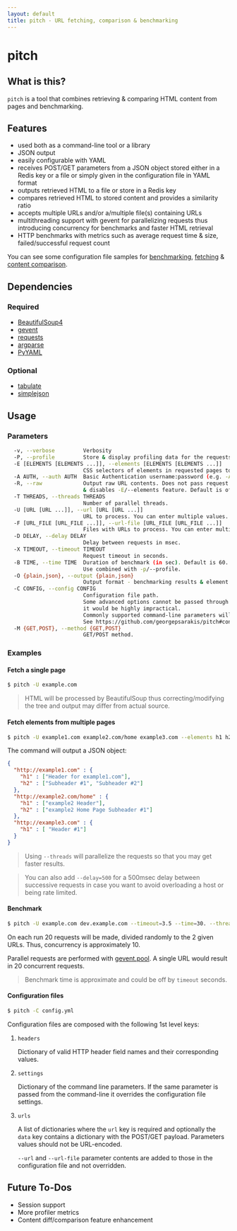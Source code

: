 ```yaml
---
layout: default
title: pitch - URL fetching, comparison & benchmarking
---
```


# pitch

## What is this?

`pitch` is a tool that combines retrieving & comparing HTML content from pages and benchmarking.

## Features
* used both as a command-line tool or a library
* JSON output
* easily configurable with YAML
* receives POST/GET parameters from a JSON object stored either in a Redis key or a file or simply given in the configuration file in YAML format
* outputs retrieved HTML to a file or store in a Redis key
* compares retrieved HTML to stored content and provides a similarity ratio
* accepts multiple URLs and/or a/multiple file(s) containing URLs
* multithreading support with gevent for parallelizing requests thus introducing concurrency for benchmarks and faster HTML retrieval
* HTTP benchmarks with metrics such as average request time & size, failed/successful request count

You can see some configuration file samples for [benchmarking](https://github.com/georgepsarakis/pitch/blob/master/sample.benchmark.yml), [fetching](https://github.com/georgepsarakis/pitch/blob/master/sample.fetch.yml) & [content comparison](https://github.com/georgepsarakis/pitch/blob/master/sample.diff.yml).

## Dependencies

### Required
* [BeautifulSoup4](http://www.crummy.com/software/BeautifulSoup/bs4/doc/)
* [gevent](http://www.gevent.org/)
* [requests](http://docs.python-requests.org/en/latest/)
* [argparse](http://docs.python.org/2.7/library/argparse.html)
* [PyYAML](https://pypi.python.org/pypi/PyYAML)

### Optional
* [tabulate](https://pypi.python.org/pypi/tabulate)
* [simplejson](https://pypi.python.org/pypi/simplejson/)

## Usage

### Parameters

```bash
  -v, --verbose         Verbosity
  -P, --profile         Store & display profiling data for the requests.
  -E [ELEMENTS [ELEMENTS ...]], --elements [ELEMENTS [ELEMENTS ...]]
                        CSS selectors of elements in requested pages to be returned in output.
  -A AUTH, --auth AUTH  Basic Authentication username:password (e.g. -A 'george:superpass')
  -R, --raw             Output raw URL contents. Does not pass request content through BeautifulSoup
                        & disables -E/--elements feature. Default is off.
  -T THREADS, --threads THREADS
                        Number of parallel threads.
  -U [URL [URL ...]], --url [URL [URL ...]]
                        URL to process. You can enter multiple values.
  -F [URL_FILE [URL_FILE ...]], --url-file [URL_FILE [URL_FILE ...]]
                        Files with URLs to process. You can enter multiple values.
  -D DELAY, --delay DELAY
                        Delay between requests in msec.
  -X TIMEOUT, --timeout TIMEOUT
                        Request timeout in seconds.
  -B TIME, --time TIME  Duration of benchmark (in sec). Default is 60. 
                        Use combined with -p/--profile.
  -O {plain,json}, --output {plain,json}
                        Output format - benchmarking results & element content.
  -C CONFIG, --config CONFIG
                        Configuration file path. 
                        Some advanced options cannot be passed through the command line, 
                        it would be highly impractical. 
                        Commonly supported command-line parameters will override those given in the configuration file.  
                        See https://github.com/georgepsarakis/pitch#configuration-files for details.
  -M {GET,POST}, --method {GET,POST}
                        GET/POST method.
```

### Examples

#### Fetch a single page

```bash
$ pitch -U example.com
```

> HTML will be processed by BeautifulSoup thus correcting/modifying the tree and output may differ from actual source. 

#### Fetch elements from multiple pages

```bash
$ pitch -U example1.com example2.com/home example3.com --elements h1 h2 --output=json
```

The command will output a JSON object:

```json
{
  "http://example1.com" : {
    "h1" : ["Header for example1.com"],
    "h2" : ["Subheader #1", "Subheader #2"]
  },
  "http://example2.com/home" : {
    "h1" : ["example2 Header"],
    "h2" : ["example2 Home Page Subheader #1"]
  },
  "http://example3.com" : {
    "h1" : [ "Header #1"]
  }
}
```

> Using `--threads` will parallelize the requests so that you may get faster results.

> You can also add `--delay=500` for a 500msec delay between successive requests in case you want to avoid overloading a host or being rate limited.

#### Benchmark

```bash
$ pitch -U example.com dev.example.com --timeout=3.5 --time=30. --threads=20 --profile
```

On each run 20 requests will be made, divided randomly to the 2 given URLs.
Thus, concurrency is approximately 10.


Parallel requests are performed with [gevent.pool](http://www.gevent.org/gevent.pool.html).
A single URL would result in 20 concurrent requests.

> Benchmark time is approximate and could be off by `timeout` seconds.

#### Configuration files

```bash
$ pitch -C config.yml
```

Configuration files are composed with the following 1st level keys:

1. `headers`

    Dictionary of valid HTTP header field names and their corresponding values.
2. `settings`

    Dictionary of the command line parameters. If the same parameter is passed from the command-line it overrides the configuration file settings. 
3. `urls`

    A list of dictionaries where the `url` key is required and optionally the `data` key contains a dictionary with the POST/GET payload. Parameters values should not be URL-encoded.
  
    `--url` and `--url-file` parameter contents are added to those in the configuration file and not overridden.

## Future To-Dos

* Session support
* More profiler metrics
* Content diff/comparison feature enhancement
